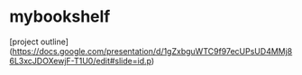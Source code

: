 # mybookshelf

[project outline] (https://docs.google.com/presentation/d/1gZxbguWTC9f97ecUPsUD4MMj86L3xcJDOXewjF-T1U0/edit#slide=id.p)
